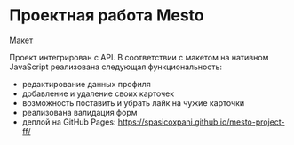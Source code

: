 # Проектная работа Mesto

[Макет](https://www.figma.com/design/bjyvbKKJN2naO0ucURl2Z0/JavaScript.-Sprint-5?node-id=0-1&node-type=canvas&t=2Jqk5J9dYztI9Ifb-0)

Проект интегрирован с API. В соответствии с макетом на нативном JavaScript реализована следующая функциональность:
- редактирование данных профиля
- добавление и удаление своих карточек
- возможность поставить и убрать лайк на чужие карточки
- реализована валидация форм
- деплой на GitHub Pages: https://spasicoxpani.github.io/mesto-project-ff/
